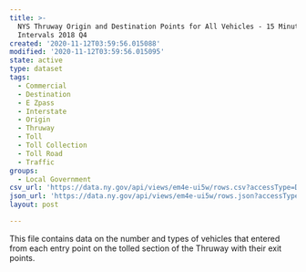 ```yaml
---
title: >-
  NYS Thruway Origin and Destination Points for All Vehicles - 15 Minute
  Intervals 2018 Q4
created: '2020-11-12T03:59:56.015088'
modified: '2020-11-12T03:59:56.015095'
state: active
type: dataset
tags:
  - Commercial
  - Destination
  - E Zpass
  - Interstate
  - Origin
  - Thruway
  - Toll
  - Toll Collection
  - Toll Road
  - Traffic
groups:
  - Local Government
csv_url: 'https://data.ny.gov/api/views/em4e-ui5w/rows.csv?accessType=DOWNLOAD'
json_url: 'https://data.ny.gov/api/views/em4e-ui5w/rows.json?accessType=DOWNLOAD'
layout: post

---
```

This file contains data on the number and types of vehicles that entered from each entry point on the tolled section of the Thruway with their exit points.
